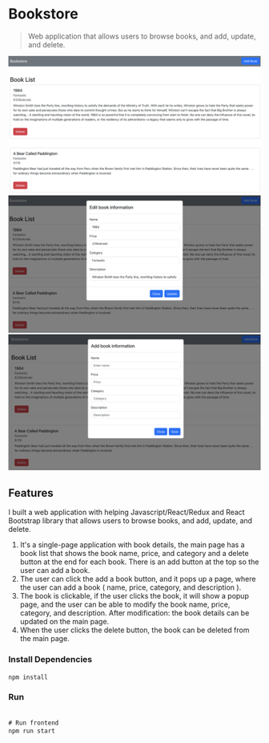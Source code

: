# Bookstore

> Web application that allows users to browse books, and add, update, and delete.

<img src="./src/assets/full-size.png">
<img src="./src/assets/full-size-with-edit-modal.png">
<img src="./src/assets/full-size-with-add-modal.png">


## Features

I built a web application with helping Javascript/React/Redux and React Bootstrap library that allows users to browse books, and add, update, and delete.
1. It's a single-page application with book details, the main page has a book list that shows the book name, price, and category and a delete button at the end for each book. There is an add button at the top so the user can add a book.
2. The user can click the add a book button, and it pops up a page, where the user can add a book ( name, price, category, and description ).
3. The book is clickable, if the user clicks the book, it will show a popup page, and the user can be able to modify the book name, price, category, and description. After modification: the book details can be updated on the main page.
4. When the user clicks the delete button, the book can be deleted from the main page.

### Install Dependencies

```
npm install
```

### Run

```

# Run frontend
npm run start
```


